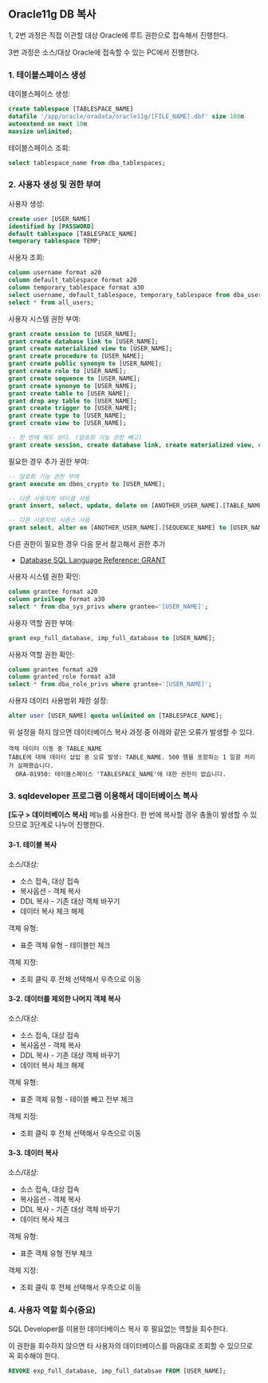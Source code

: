 ## Oracle11g DB 복사

1, 2번 과정은 직접 이관할 대상 Oracle에 루트 권한으로 접속해서 진행한다.

3번 과정은 소스/대상 Oracle에 접속할 수 있는 PC에서 진행한다.

### 1. 테이블스페이스 생성

테이블스페이스 생성:

```sql
create tablespace [TABLESPACE_NAME]
datafile '/app/oracle/oradata/oracle11g/[FILE_NAME].dbf' size 100m
autoextend on next 10m
maxsize unlimited;
```

테이블스페이스 조회:

```sql
select tablespace_name from dba_tablespaces;
```

### 2. 사용자 생성 및 권한 부여

사용자 생성:

```sql
create user [USER_NAME]
identified by [PASSWORD]
default tablespace [TABLESPACE_NAME]
temporary tablespace TEMP;
```

사용자 조회:

```sql
column username format a20
column default_tablespace format a20
column temporary_tablespace format a30
select username, default_tablespace, temporary_tablespace from dba_users;
select * from all_users;
```

사용자 시스템 권한 부여:

```sql
grant create session to [USER_NAME];
grant create database link to [USER_NAME];
grant create materialized view to [USER_NAME];
grant create procedure to [USER_NAME];
grant create public synonym to [USER_NAME];
grant create role to [USER_NAME];
grant create sequence to [USER_NAME];
grant create synonym to [USER_NAME];
grant create table to [USER_NAME];
grant drop any table to [USER_NAME];
grant create trigger to [USER_NAME];
grant create type to [USER_NAME];
grant create view to [USER_NAME];

-- 한 번에 해도 된다. (암호화 기능 권한 빼고)
grant create session, create database link, create materialized view, create procedure, create public synonym, create role, create sequence, create synonym, create table, drop any table, create trigger, create type, create view to [USER_NAME];
```

필요한 경우 추가 권한 부여:

```sql
-- 암호화 기능 권한 부여
grant execute on dbms_crypto to [USER_NAME];

-- 다른 사용자의 테이블 사용
grant insert, select, update, delete on [ANOTHER_USER_NAME].[TABLE_NAME] to [USER_NAME];

-- 다른 사용자의 시퀀스 사용
grant select, alter on [ANOTHER_USER_NAME].[SEQUENCE_NAME] to [USER_NAME];
```

다른 권한이 필요한 경우 다음 문서 참고해서 권한 추가

- [Database SQL Language Reference: GRANT](https://docs.oracle.com/cd/B28359_01/server.111/b28286/statements_9013.htm#SQLRF01603)

사용자 시스템 권한 확인:

```sql
column grantee format a20
column privilege format a30
select * from dba_sys_privs where grantee='[USER_NAME]';
```

사용자 역할 권한 부여:

```sql
grant exp_full_database, imp_full_database to [USER_NAME];
```

사용자 역할 권한 확인:

```sql
column grantee format a20
column granted_role format a30
select * from dba_role_privs where grantee='[USER_NAME]';
```

사용자 데이터 사용범위 제한 설정:

```sql
alter user [USER_NAME] quota unlimited on [TABLESPACE_NAME];
```

위 설정을 하지 않으면 데이터베이스 복사 과정 중 아래와 같은 오류가 발생할 수 있다.

```
객체 데이터 이동 중 TABLE_NAME
TABLE에 대해 데이터 삽입 중 오류 발생: TABLE_NAME. 500 행을 포함하는 1 일괄 처리가 실패했습니다. 
  ORA-01950: 테이블스페이스 'TABLESPACE_NAME'에 대한 권한이 없습니다.
```

### 3. sqldeveloper 프로그램 이용해서 데이터베이스 복사

**[도구 > 데이터베이스 복사]** 메뉴를 사용한다. 한 번에 복사할 경우 충돌이 발생할 수 있으므로 3단계로 나누어 진행한다.

#### 3-1. 테이블 복사

소스/대상:

- 소스 접속, 대상 접속
- 복사옵션 - 객체 복사
- DDL 복사 - 기존 대상 객체 바꾸기
- 데이터 복사 체크 해제

객체 유형:

- 표준 객체 유형 - 테이블만 체크

객체 지정:

- 조회 클릭 후 전체 선택해서 우측으로 이동

#### 3-2. 데이터를 제외한 나머지 객체 복사

소스/대상:

- 소스 접속, 대상 접속
- 복사옵션 - 객체 복사
- DDL 복사 - 기존 대상 객체 바꾸기
- 데이터 복사 체크 해제

객체 유형:

- 표준 객체 유형 - 테이블 빼고 전부 체크

객체 지정:

- 조회 클릭 후 전체 선택해서 우측으로 이동

#### 3-3. 데이터 복사

소스/대상:

- 소스 접속, 대상 접속
- 복사옵션 - 객체 복사
- DDL 복사 - 기존 대상 객체 바꾸기
- 데이터 복사 체크

객체 유형:

- 표준 객체 유형 전부 체크

객체 지정:

- 조회 클릭 후 전체 선택해서 우측으로 이동


### 4. 사용자 역할 회수(중요)

SQL Developer를 이용한 데이터베이스 복사 후 필요없는 역할을 회수한다.

이 권한을 회수하지 않으면 타 사용자의 데이터베이스를 마음대로 조회할 수 있으므로 꼭 회수해야 한다.

```sql
REVOKE exp_full_database, imp_full_databsae FROM [USER_NAME];
```
